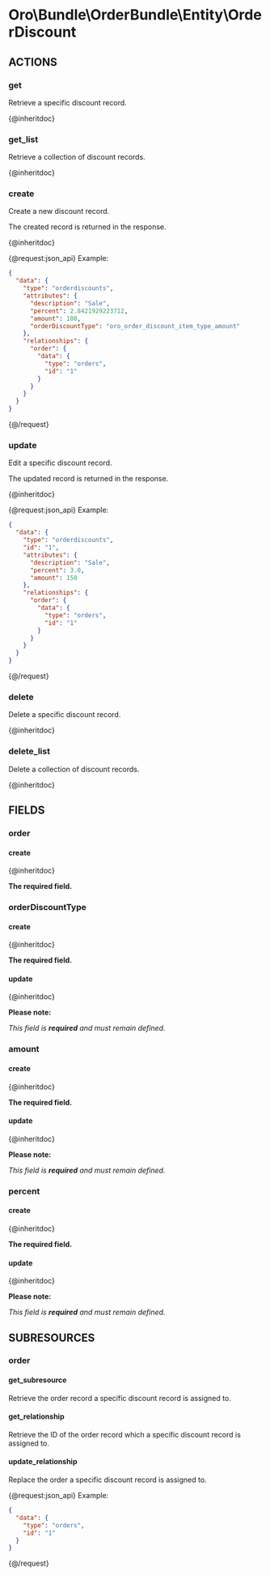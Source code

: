 # Oro\Bundle\OrderBundle\Entity\OrderDiscount

## ACTIONS

### get

Retrieve a specific discount record.

{@inheritdoc}

### get_list

Retrieve a collection of discount records.

{@inheritdoc}

### create

Create a new discount record.

The created record is returned in the response.

{@inheritdoc}

{@request:json_api}
Example:

```JSON
{
  "data": {
    "type": "orderdiscounts",
    "attributes": {
      "description": "Sale",
      "percent": 2.8421929223712,
      "amount": 100,
      "orderDiscountType": "oro_order_discount_item_type_amount"
    },
    "relationships": {
      "order": {
        "data": {
          "type": "orders",
          "id": "1"
        }
      }
    }
  }
}
```
{@/request}

### update

Edit a specific discount record.

The updated record is returned in the response.

{@inheritdoc}

{@request:json_api}
Example:

```JSON
{
  "data": {
    "type": "orderdiscounts",
    "id": "1",
    "attributes": {
      "description": "Sale",
      "percent": 3.0,
      "amount": 150     
    },
    "relationships": {
      "order": {
        "data": {
          "type": "orders",
          "id": "1"
        }
      }
    }
  }
}
```
{@/request}

### delete

Delete a specific discount record.

{@inheritdoc}

### delete_list

Delete a collection of discount records.

{@inheritdoc}

## FIELDS

### order

#### create

{@inheritdoc}

**The required field.**

### orderDiscountType

#### create

{@inheritdoc}

**The required field.**

#### update

{@inheritdoc}

**Please note:**

*This field is **required** and must remain defined.*

### amount

#### create

{@inheritdoc}

**The required field.**

#### update

{@inheritdoc}

**Please note:**

*This field is **required** and must remain defined.*

### percent

#### create

{@inheritdoc}

**The required field.**

#### update

{@inheritdoc}

**Please note:**

*This field is **required** and must remain defined.*

## SUBRESOURCES

### order

#### get_subresource

Retrieve the order record a specific discount record is assigned to.

#### get_relationship

Retrieve the ID of the order record which a specific discount record is assigned to.

#### update_relationship

Replace the order a specific discount record is assigned to.

{@request:json_api}
Example:

```JSON
{
  "data": {
    "type": "orders",
    "id": "1"
  }
}
```
{@/request}
